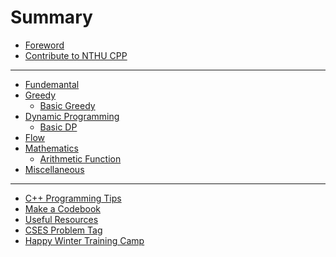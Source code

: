 # Summary

- [Foreword](others/foreword.md)
- [Contribute to NTHU CPP](others/contribution.md)

---

- [Fundemantal]()
- [Greedy](greedy/intro.md)
  - [Basic Greedy](greedy/basic.md)
- [Dynamic Programming]()
  - [Basic DP]()
- [Flow]()
- [Mathematics](math/math_intro.md)
	- [Arithmetic Function](math/arithmetic_function.md)
- [Miscellaneous]()

---

- [C++ Programming Tips]()
- [Make a Codebook]()
- [Useful Resources](others/useful_resources.md)
- [CSES Problem Tag]()
- [Happy Winter Training Camp](others/hwtc.md)
